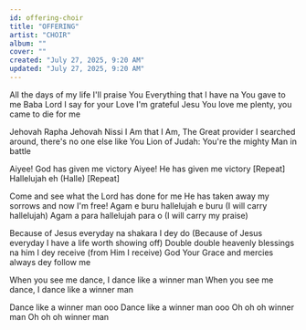 ```yaml
---
id: offering-choir
title: "OFFERING"
artist: "CHOIR"
album: ""
cover: ""
created: "July 27, 2025, 9:20 AM"
updated: "July 27, 2025, 9:20 AM"
---
```


All the days of my life I'll praise You
Everything that I have na You gave to me Baba
Lord I say for your Love I'm grateful
Jesu You love me plenty, you came to die for me

Jehovah Rapha Jehovah Nissi
I Am that I Am, The Great provider
I searched around, there's no one else like You
Lion of Judah: You're the mighty Man in battle


Aiyee! God has given me victory
Aiyee! He has given me victory
[Repeat]
Hallelujah eh (Halle) [Repeat]

Come and see what the Lord has done for me
He has taken away my sorrows and now I'm free!
Agam e buru hallelujah e buru (I will carry hallelujah)
Agam a para hallelujah para o (I will carry my praise)

Because of Jesus everyday na shakara I dey do
(Because of Jesus everyday I have a life worth showing off)
Double double heavenly blessings na him I dey receive (from Him I receive)
God Your Grace and mercies always dey follow me

When you see me dance,
I dance like a winner man 
When you see me dance,
I dance like a winner man

Dance like a winner man ooo
Dance like a winner man ooo
Oh oh oh winner man
Oh oh oh winner man